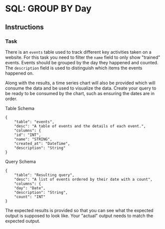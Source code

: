 # SQL: GROUP BY Day 

## Instructions
### Task

There is an ```events``` table used to track different key activities taken on a website. For this task you need to filter the ```name``` field to only show "trained" events. Events should be grouped by the day they happened and counted. The ```description``` field is used to distinguish which items the events happened on.

Along with the results, a time series chart will also be provided which will consume the data and be used to visualize the data. Create your query to be ready to be consumed by the chart, such as ensuring the dates are in order.

Table Schema
```
{
    "table": "events",
    "desc": "A table of events and the details of each event.",
    "columns": {
    "id": "INT",
    "name": "STRING",
    "created_at": "DateTime",
    "description": "String"
}
```

Query Schema
```
{
    "table": "Resulting query",
    "desc": "A list of events ordered by their date with a count",
    "columns": {
    "day": "Date",
    "description": "String",
    "count": "INT"
}
```

The expected results is provided so that you can see what the expected output is supposed to look like. Your "actual" output needs to match the expected output.